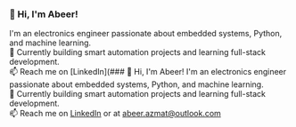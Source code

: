 ### 👋 Hi, I'm Abeer!
I'm an electronics engineer passionate about embedded systems, Python, and machine learning.  
🔧 Currently building smart automation projects and learning full-stack development.  
📫 Reach me on [LinkedIn](### 👋 Hi, I'm Abeer!
I'm an electronics engineer passionate about embedded systems, Python, and machine learning.  
🔧 Currently building smart automation projects and learning full-stack development.  
📫 Reach me on [LinkedIn](www.linkedin.com/in/abeer-azmat) or at abeer.azmat@outlook.com
